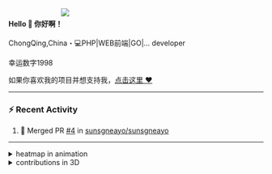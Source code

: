 
<img align="right" width="400" src="https://github-readme-stats.vercel.app/api?username=sunsgneayo&show_icons=true&text_color=24292e&bg_color=ffffff&hide_title=true" />

#### Hello 👋 你好啊！

ChongQing,China・💻PHP|WEB前端|GO|... developer 

幸运数字1998

如果你喜欢我的项目并想支持我，[点击这里 :heart:](https://github.com/sunsgneayo)


---

### :zap: Recent Activity
<!--START_SECTION:activity-->
1. 🎉 Merged PR [#4](https://github.com/sunsgneayo/sunsgneayo/pull/4) in [sunsgneayo/sunsgneayo](https://github.com/sunsgneayo/sunsgneayo)
<!--END_SECTION:activity-->

---


<details>
<summary> heatmap in animation</summary>

[![github contribution grid snake animation](https://raw.githubusercontent.com/sunsgneayo/sunsgneayo/input/github-contribution-grid-snake.svg)](https://github.com/sunsgneayo)

</details>
<details>
<summary>contributions in 3D</summary>

![](https://raw.githubusercontent.com/sunsgneayo/sunsgneayo/profile-3d-contrib/profile-green.svg#gh-light-mode-only)
![](https://raw.githubusercontent.com/sunsgneayo/sunsgneayo/profile-3d-contrib/profile-night-green.svg#gh-dark-mode-only)

</details>


